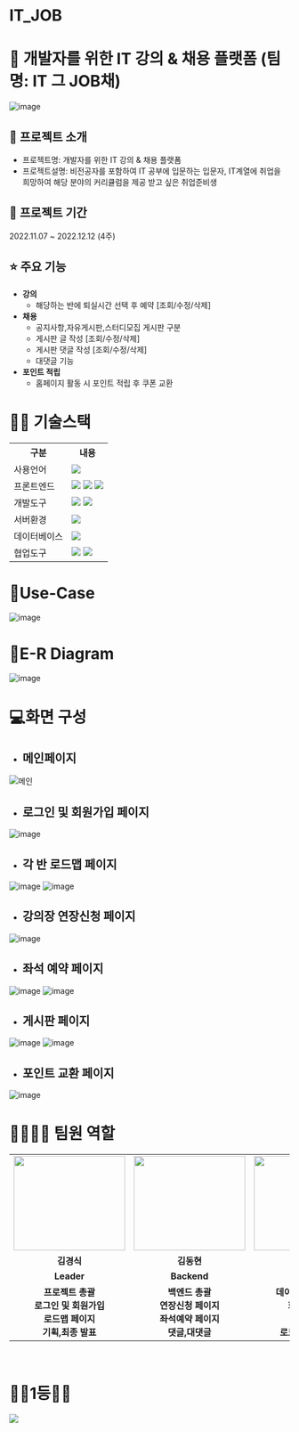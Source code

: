 # IT_JOB
# 📎 개발자를 위한 IT 강의 & 채용 플랫폼 (팀명: IT 그 JOB채)
![image](https://user-images.githubusercontent.com/103255941/189011395-2dcd2aa0-ed4a-4d4f-b607-c3035d2f00c1.png)

## 👀 프로젝트 소개
* 프로젝트명: 개발자를 위한 IT 강의 & 채용 플랫폼
* 프로젝트설명: 비전공자를 포함하여 IT 공부에 입문하는 입문자,  IT계열에 취업을 희망하여 해당 분야의 커리큘럼을 제공 받고 싶은 취업준비생


## 📅 프로젝트 기간
2022.11.07 ~ 2022.12.12 (4주)
<br>

## ⭐ 주요 기능
* <b>강의</b>
  * 해당하는 반에 퇴실시간 선택 후 예약 [조회/수정/삭제]
* <b>채용</b>
  * 공지사항,자유게시판,스터디모집 게시판 구분
  * 게시판 글 작성 [조회/수정/삭제]
  * 게시판 댓글 작성 [조회/수정/삭제]
  * 대댓글 기능
* <b>포인트 적립</b>
  * 홈페이지 활동 시 포인트 적립 후 쿠폰 교환

# 💪🏻 기술스택
<table>
    <tr>
        <th>구분</th>
        <th>내용</th>
    </tr>
    <tr>
        <td>사용언어</td>
        <td>
            <img src="https://img.shields.io/badge/Java-007396?style=for-the-badge&logo=java&logoColor=white"/>
        </td>
    </tr>
    <tr>
        <td>프론트엔드</td>
        <td>
           <img src="https://img.shields.io/badge/javascript-F7DF1E?style=for-the-badge&logo=javascript&logoColor=black">
           <img src="https://img.shields.io/badge/HTML-E34F26?style=for-the-badge&logo=html5&logoColor=white">
           <img src="https://img.shields.io/badge/CSS-1572B6?style=for-the-badge&logo=css3&logoColor=white">
        </td>
    </tr>
    <tr>
        <td>개발도구</td>
        <td>
            <img src="https://img.shields.io/badge/Eclipse-2C2255?style=for-the-badge&logo=Eclipse&logoColor=white"/>
            <img src="https://img.shields.io/badge/VSCode-007ACC?style=for-the-badge&logo=VisualStudioCode&logoColor=white"/>
        </td>
    </tr>
    <tr>
        <td>서버환경</td>
        <td>
            <img src="https://img.shields.io/badge/Apache Tomcat-D22128?style=for-the-badge&logo=Apache Tomcat&logoColor=white"/>
        </td>
    </tr>
    <tr>
        <td>데이터베이스</td>
        <td>
             <img src="https://img.shields.io/badge/Oracle 11g-F80000?style=for-the-badge&logo=Oracle&logoColor=white"/>
        </td>
    </tr>
    <tr>
        <td>협업도구</td>
        <td>
            <img src="https://img.shields.io/badge/Git-F05032?style=for-the-badge&logo=Git&logoColor=white"/>
            <img src="https://img.shields.io/badge/GitHub-181717?style=for-the-badge&logo=GitHub&logoColor=white"/>
        </td>
    </tr>
</table>

# 📌Use-Case
![image](https://user-images.githubusercontent.com/103255941/189015119-caa15d24-afc5-4e35-9dbb-377268429f14.png)

# 📌E-R Diagram
![image](https://user-images.githubusercontent.com/103255941/189015199-be4bb4b3-f3d7-4906-8700-bdcf1cdb955b.png)

# 💻화면 구성
* <h2>메인페이지</h2>
![메인](https://user-images.githubusercontent.com/103255941/189015514-71babe55-a1fc-441a-8772-bc3ceb737f20.png)
* <h2>로그인 및 회원가입 페이지</h2>
![image](https://user-images.githubusercontent.com/103255941/189015958-ef83f9a4-ef81-494b-bd87-01f6411c5c49.png)
* <h2>각 반 로드맵 페이지</h2>
![image](https://user-images.githubusercontent.com/103255941/189020208-f76b05d0-ade5-4619-bf49-6d0993b7c245.png)
![image](https://user-images.githubusercontent.com/103255941/189020229-8f701ed9-729e-4718-81c3-a1e321ea3e2d.png)
* <h2>강의장 연장신청 페이지</h2>
![image](https://user-images.githubusercontent.com/103255941/189016076-da9ac66a-9ec6-4c95-88f3-b4b3cf91659d.png)
* <h2>좌석 예약 페이지</h2>
![image](https://user-images.githubusercontent.com/103255941/189016126-6ae2de13-10f0-406f-b42e-bc99daf634e1.png)
![image](https://user-images.githubusercontent.com/103255941/189017828-caf74dd1-19a5-4216-baac-95caa53683d0.png)
* <h2>게시판 페이지</h2>
![image](https://user-images.githubusercontent.com/103255941/189016179-17df2122-7bdc-4654-a59c-60aebd98d1ce.png)
![image](https://user-images.githubusercontent.com/103255941/189017575-b62e237e-5469-4d2e-8e06-5a52f092e9d4.png)
* <h2>포인트 교환 페이지</h2>
![image](https://user-images.githubusercontent.com/103255941/189017643-e450e026-8c68-417f-9c40-ea698508223b.png)


# 👨‍👩‍👦‍👦 팀원 역할
<table>
  <tr>
    <td align="center"><img src="https://user-images.githubusercontent.com/103255941/189019547-cad15f48-f580-485e-b193-2cb9ae67bd4c.png" width="200" height="170"/</td>
    <td align="center"><img src="https://user-images.githubusercontent.com/103255941/189019459-2b5da8c4-d15b-4691-9fcd-bff5b8970520.png" width="200" height="170"/</td>
    <td align="center"><img src="https://user-images.githubusercontent.com/103255941/189019618-4dadd28d-896b-4017-8ff2-e7fb06bd3439.png" width="200" height="170"/</td>
    <td align="center"><img src="https://user-images.githubusercontent.com/103255941/189018336-3b54e9cc-ae46-4335-a46e-437a49f21be4.png" width="200" height="170"/</td>
    <td align="center"><img src="https://user-images.githubusercontent.com/103255941/189019379-2376e144-647a-4d9f-b407-29fba6594d0e.png" width="200" height="170"/</td>
  </tr>
  <tr>
    <td align="center"><strong>김경식</strong></td>
    <td align="center"><strong>김동현</strong></td>
    <td align="center"><strong>김경호</strong></td>
    <td align="center"><strong>박선영</strong></td>
    <td align="center"><strong>윤하은</strong></td>
  </tr>
  <tr>
    <td align="center"><b>Leader</b></td>
    <td align="center"><b>Backend</b></td>
    <td align="center"><b>Database</b></td>
    <td align="center"><b>Frontend</b></td>
    <td align="center"><b>Frontend</b></td>
  </tr>
   <tr>
    <td align="center"><b>프로젝트 총괄<br>로그인 및 회원가입<br>로드맵 페이지<br>기획,최종 발표</b></td>
    <td align="center"><b>백엔드 총괄<br>연장신청 페이지<br>좌석예약 페이지<br>댓글,대댓글</b></td>
    <td align="center"><b>데이터베이스 설계<br>화면 설계서<br>유스케이스<br>로드맵 자료조사</b></td>
    <td align="center"><b>디자인 총괄<br>게시판 페이지<br>좌석예약 페이지<br>영상 제작</b></td>
    <td align="center"><b>프론트,QA 총괄<br>게시판 페이지<br>포인트 페이지<br>검수 및 오류수정</b></td>
  </tr>
</table>

<br>
<h1>🎇🎇1등🎇🎇</h1>

<img src="https://user-images.githubusercontent.com/103255941/189026151-88d7a673-c7ca-4f9a-b486-f7c85427653b.png">


